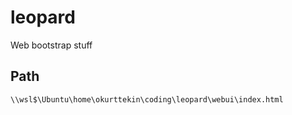 # leopard
Web bootstrap stuff

## Path

```
\\wsl$\Ubuntu\home\okurttekin\coding\leopard\webui\index.html
```
